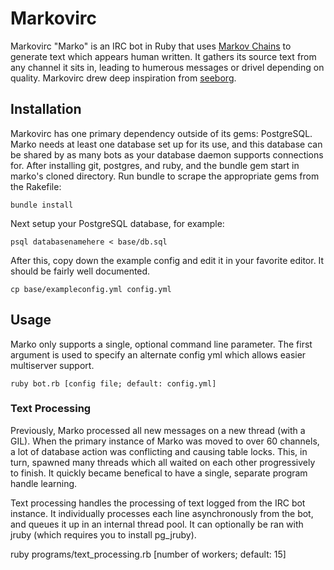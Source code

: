 # Markovirc

Markovirc "Marko" is an IRC bot in Ruby that uses <a href="http://en.wikipedia.org/wiki/Markov_chain">Markov Chains</a> to generate text which appears human written. It gathers its source text from any channel it sits in, leading to humerous messages or drivel depending on quality. Markovirc drew deep inspiration from <a href="http://code.google.com/p/seeborg/">seeborg</a>.


## Installation

Markovirc has one primary dependency outside of its gems: PostgreSQL. Marko needs at least one database set up for its use, and this database can be shared by as many bots as your database daemon supports connections for. After installing git, postgres, and ruby, and the bundle gem start in marko's cloned directory. Run bundle to scrape the appropriate gems from the Rakefile:

    bundle install

Next setup your PostgreSQL database, for example:

    psql databasenamehere < base/db.sql
    
After this, copy down  the example config and edit it in your favorite editor. It should be fairly well documented.

    cp base/exampleconfig.yml config.yml
    
## Usage

Marko only supports a single, optional command line parameter. The first argument is used to specify an alternate config yml which allows easier multiserver support.

    ruby bot.rb [config file; default: config.yml] 

### Text Processing

Previously, Marko processed all new messages on a new thread (with a GIL). When the primary instance of Marko was moved to over 60 channels, a lot of database action was conflicting and causing table locks. This, in turn, spawned many threads which all waited on each other progressively to finish. It quickly became benefical to have a single, separate program handle learning.

Text processing handles the processing of text logged from the IRC bot instance. It individually processes each line asynchronously from the bot, and queues it up in an internal thread pool. It can optionally be ran with jruby (which requires you to install pg_jruby).

  ruby programs/text_processing.rb [number of workers; default: 15]
